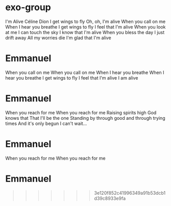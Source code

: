 # exo-group 
I'm Alive
Céline Dion
I get wings to fly
Oh, oh, I'm alive
When you call on me
When I hear you breathe
I get wings to fly
I feel that I'm alive
When you look at me
I can touch the sky
I know that I'm alive
When you bless the day
I just drift away
All my worries die
I'm glad that I'm alive

# Emmanuel
When you call on me
When you call on me
When I hear you breathe
When I hear you breathe
I get wings to fly
I feel that I'm alive
I am alive

# Emmanuel
When you reach for me
When you reach for me
Raising spirits high
God knows that
That I'll be the one
Standing by through good and through trying times
And it's only begun
I can't wait…

# Emmanuel
When you reach for me
When you reach for me
# Emmanuel














>>>>>>> 3e120f852c41996349a91b53dcb1d39c8933e9fa
